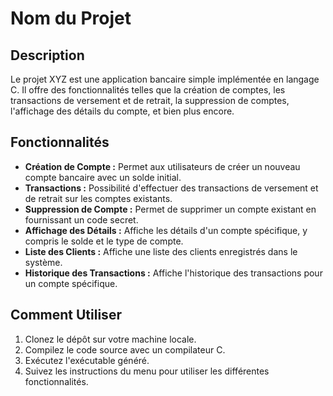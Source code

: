 # Nom du Projet

## Description

Le projet XYZ est une application bancaire simple implémentée en langage C. Il offre des fonctionnalités telles que la création de comptes, les transactions de versement et de retrait, la suppression de comptes, l'affichage des détails du compte, et bien plus encore.

## Fonctionnalités

- **Création de Compte :** Permet aux utilisateurs de créer un nouveau compte bancaire avec un solde initial.
- **Transactions :** Possibilité d'effectuer des transactions de versement et de retrait sur les comptes existants.
- **Suppression de Compte :** Permet de supprimer un compte existant en fournissant un code secret.
- **Affichage des Détails :** Affiche les détails d'un compte spécifique, y compris le solde et le type de compte.
- **Liste des Clients :** Affiche une liste des clients enregistrés dans le système.
- **Historique des Transactions :** Affiche l'historique des transactions pour un compte spécifique.

## Comment Utiliser

1. Clonez le dépôt sur votre machine locale.
2. Compilez le code source avec un compilateur C.
3. Exécutez l'exécutable généré.
4. Suivez les instructions du menu pour utiliser les différentes fonctionnalités.

